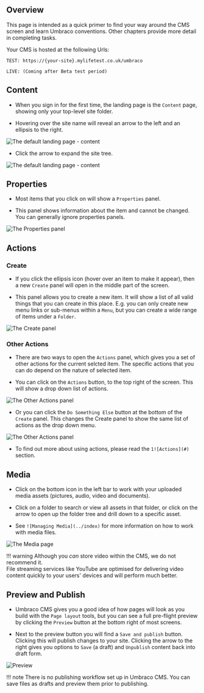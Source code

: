 ## Overview

This page is intended as a quick primer to find your way around the CMS screen and learn Umbraco conventions.
Other chapters provide more detail in completing tasks.

Your CMS is hosted at the following Urls:

    TEST: https://{your-site}.mylifetest.co.uk/umbraco

    LIVE: (Coming after Beta test period)

## Content

* When you sign in for the first time, the landing page is the `Content` page, showing only your top-level site folder.

* Hovering over the site name will reveal an arrow to the left and an ellipsis to the right.

![The default landing page - content](content.jpg)

* Click the arrow to expand the site tree.

![The default landing page - content](content-tree.jpg)

## Properties

* Most items that you click on will show a `Properties` panel.

* This panel shows information about the item and cannot be changed.  You can generally ignore properties panels.

![The Properties panel](properties.jpg)

## Actions

### Create

* If you click the ellipsis icon (hover over an item to make it appear), then a new `Create` panel will open in the middle part of the screen.

* This panel allows you to create a new item.  It will show a list of all valid things that you can create in this place.  E.g. you can only create new menu links or sub-menus within a `Menu`, but you can create a wide range of items under a `Folder`. 

![The Create panel](create.jpg)

### Other Actions

* There are two ways to open the `Actions` panel, which gives you a set of other actions for the current selcted item.  The specific actions that you can do depend on the nature of selected item.

* You can click on the `Actions` button, to the top right of the screen.  This will show a drop down list of actions.

![The Other Actions panel](actions.jpg)

* Or you can click the `Do Something Else` button at the bottom of the `Create` panel.  This changes the Create panel to show the same list of actions as the drop down menu.

![The Other Actions panel](do-something-else.jpg)

* To find out more about using actions, please read the `1![Actions](#)` section.

## Media

* Click on the bottom icon in the left bar to work with your uploaded media assets (pictures, audio, video and documents).

* Click on a folder to search or view all assets in that folder, or click on the arrow to open up the folder tree and drill down to a specific asset.

* See `![Managing Media](../index)` for more information on how to work with media files.

![The Media page](media.jpg)

!!! warning
    Although you _can_ store video within the CMS, we do not recommend it.  
    File streaming services like YouTube are optimised for delivering video content quickly to your users' devices and will perform much better.

## Preview and Publish

* Umbraco CMS gives you a good idea of how pages will look as you build with the `Page layout` tools, but you can see a full pre-flight preview by clicking the `Preview` button at the bottom right of most screens.

* Next to the preview button you will find a `Save and publish` button.  Clicking this will publish changes to your site.  Clicking the arrow to the right gives you options to `Save` (a draft) and `Unpublish` content back into draft form.

![Preview](preview.jpg)

!!! note
    There is no publishing workflow set up in Umbraco CMS.  You can save files as drafts and preview them prior to publishing. 
